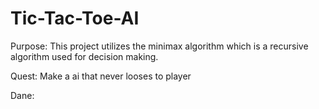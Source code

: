 # Tic-Tac-Toe-AI

Purpose:
    This project utilizes the minimax algorithm which is a recursive algorithm used for decision making. 

Quest:
   Make a ai that never looses to player
  
Dane:
   

